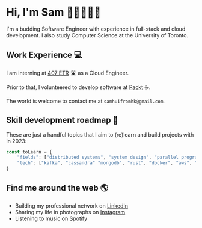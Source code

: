 # Hi, I'm Sam 👋🏼👨🏻‍💻
I'm a budding Software Engineer with experience in full-stack and cloud development. I also study Computer Science at the University of Toronto.


## Work Experience :computer:
I am interning at [407 ETR](https://www.407etr.com/en/index.html) 🛣️ as a Cloud Engineer. 

Prior to that, I volunteered to develop software at [Packt](packt.ca) ☕.

The world is welcome to contact me at `samhuifromhk@gmail.com`.


## Skill development roadmap 🌱
These are just a handful topics that I aim to (re)learn and build projects with in 2023:

```javascript
const toLearn = {
	"fields": ["distributed systems", "system design", "parallel programming"],
	"tech": ["kafka", "cassandra" "mongodb", "rust", "docker", "aws", "next.js"]
}
```


## Find me around the web :earth_americas:
- Building my professional network on [LinkedIn](https://www.linkedin.com/in/chinghui/)
- Sharing my life in photographs on [Instagram](https://www.instagram.com/samhooey/)
- Listening to music on [Spotify](https://open.spotify.com/user/1279200303?si=1a20bb3d90154833)
